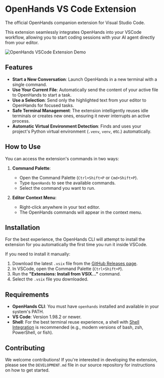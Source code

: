 # OpenHands VS Code Extension

The official OpenHands companion extension for Visual Studio Code.

This extension seamlessly integrates OpenHands into your VSCode workflow, allowing you to start coding sessions with your AI agent directly from your editor.

![OpenHands VSCode Extension Demo](https://raw.githubusercontent.com/All-Hands-AI/OpenHands/main/assets/images/vscode-extension-demo.gif)

## Features

- **Start a New Conversation**: Launch OpenHands in a new terminal with a single command.
- **Use Your Current File**: Automatically send the content of your active file to OpenHands to start a task.
- **Use a Selection**: Send only the highlighted text from your editor to OpenHands for focused tasks.
- **Safe Terminal Management**: The extension intelligently reuses idle terminals or creates new ones, ensuring it never interrupts an active process.
- **Automatic Virtual Environment Detection**: Finds and uses your project's Python virtual environment (`.venv`, `venv`, etc.) automatically.

## How to Use

You can access the extension's commands in two ways:

1.  **Command Palette**:
    - Open the Command Palette (`Ctrl+Shift+P` or `Cmd+Shift+P`).
    - Type `OpenHands` to see the available commands.
    - Select the command you want to run.

2.  **Editor Context Menu**:
    - Right-click anywhere in your text editor.
    - The OpenHands commands will appear in the context menu.

## Installation

For the best experience, the OpenHands CLI will attempt to install the extension for you automatically the first time you run it inside VSCode.

If you need to install it manually:
1.  Download the latest `.vsix` file from the [GitHub Releases page](https://github.com/All-Hands-AI/OpenHands/releases).
2.  In VSCode, open the Command Palette (`Ctrl+Shift+P`).
3.  Run the **"Extensions: Install from VSIX..."** command.
4.  Select the `.vsix` file you downloaded.

## Requirements

- **OpenHands CLI**: You must have `openhands` installed and available in your system's PATH.
- **VS Code**: Version 1.98.2 or newer.
- **Shell**: For the best terminal reuse experience, a shell with [Shell Integration](https://code.visualstudio.com/docs/terminal/shell-integration) is recommended (e.g., modern versions of bash, zsh, PowerShell, or fish).

## Contributing

We welcome contributions! If you're interested in developing the extension, please see the `DEVELOPMENT.md` file in our source repository for instructions on how to get started.
